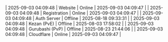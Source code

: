 | 2025-09-03 04:09:48 | Website | Online | 2025-09-03 04:09:47 |
| 2025-09-03 04:09:48 | Registration | Online | 2025-09-03 04:09:47 |
| 2025-09-03 04:09:48 | Auth Server | Offline | 2025-08-18 09:33:31 |
| 2025-09-03 04:09:48 | Kezan (PvE) | Offline | 2025-08-03 17:58:02 |
| 2025-09-03 04:09:48 | Gurubashi (PvP) | Offline | 2025-08-23 21:44:06 |
| 2025-09-03 04:09:48 | Cloudflare | Online | 2025-09-03 04:09:47 |
